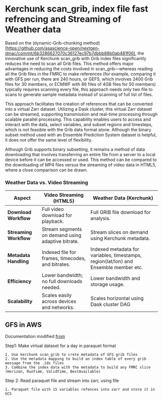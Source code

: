 # Kerchunk scan_grib, index file fast refrencing and Streaming of Weather data 

Based on the (dynamic-Grib-chunking method)[https://github.com/asascience-open/nextgen-dmac/commit/6b3286627070c36127ec97b7dbbb88b0ab481f06], the innovative use of Kerchunk scan_grib with
Grib index files significantly reduces the need to scan all Grib files. This
method offers major advantages in reducing the costs involved in
scan_grib—whereas reading all the Grib files in the FMRC to make references
(for example, comparing it with GFS per run, there are 240 hours, or GEFS, which involves 2400 Grib files for 30
members, or ECMWF with 86 files of 4GB files for 50 members) typically requires scanning every file, this approach needs only two file to scans to generate sample metadata instead of scanning of full list of files.

This approach facilitates the creation of references that can be converted into a virtual Zarr dataset.
Utilizing a Dask cluster, this virtual Zarr dataset can be streamed, supporting
transmission and real-time processing through scalable parallel processing.
This capability enables users to access and interact with the data, select
variables, and subset regions and timesteps, which is not feasible with the
Grib data format alone. Although the binary subset method used with an Ensemble
Prediction System dataset is helpful, it does not offer the same level of
flexibility.

Although Grib supports binary subsetting, it remains a method of data
downloading that involves transferring an entire file from a server to a local
device before it can be accessed or used. This method can be compared to the
downloading of MP4 files versus the streaming of video data in HTML5, where a close
comparison can be drawn.

### **Weather Data vs. Video Streaming**
| **Aspect**               | **Video Streaming (HTML5)**                          | **Weather Data (Kerchunk)**                          |
|---------------------------|-----------------------------------------------------|-----------------------------------------------------|
| **Download Workflow**  | Full video download for playback.                   | Full GRIB file download for analysis.               |
| **Streaming Workflow**       | Stream segments on demand using adaptive bitrate.   | Stream slices on demand using Kerchunk metadata.    |
| **Metadata Handling**     | Indexed file for frames, timecodes, and bitrates.   | Indexed metadata for variables, timestamps, region(lat/lon) and Ensemble member etc.    |
| **Efficiency**            | Lower bandwidth; no full downloads needed.          | Lower bandwidth and storage usage.                  |
| **Scalability**           | Scales easily across devices and networks.          | Scales horizontal using Dask cluster DAG|

## GFS in AWS 

Documentation modified [from](https://github.com/fsspec/kerchunk/blob/main/docs/source/reference_aggregation.rst)

Step1: Make virtual dataset for a day in paraquet format

    1. Use kerchunk scan_grib to crete metadata of GFS grib files
    2. Use the metadata mapping to build an index table of every grib message from the .idx files
    3. Combine the index data with the metadata to build any FMRC slice (Horizon, RunTime, ValidTime, BestAvailable)

Step 2: Read paraquet file and stream into zarr, using file 

    1. Paraquet file with 15 variables refences into zarr and store it in GCS 





